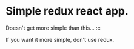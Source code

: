 # Simple redux react app.

Doesn't get more simple than this... :c 

If you want it more simple, don't use redux. 



